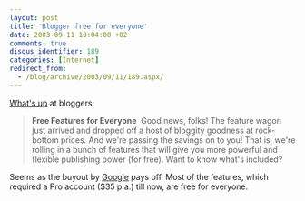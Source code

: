 ```yaml
---
layout: post
title: 'Blogger free for everyone'
date: 2003-09-11 10:04:00 +02
comments: true
disqus_identifier: 189
categories: [Internet]
redirect_from:
  - /blog/archive/2003/09/11/189.aspx/
---
```


[What's up](http://new.blogger.com/home.pyra) at bloggers:

> **Free Features for Everyone**  Good news, folks! The feature wagon just arrived and dropped off a host of bloggity goodness at rock-bottom prices. And we're passing the savings on to you! That is, we're rolling in a bunch of features that will give you more powerful and flexible publishing power (for free). Want to know what's included?

Seems as the buyout by [Google](http://www.google.com/) pays off. Most of the features, which required a Pro account ($35 p.a.) till now, are free for everyone.

